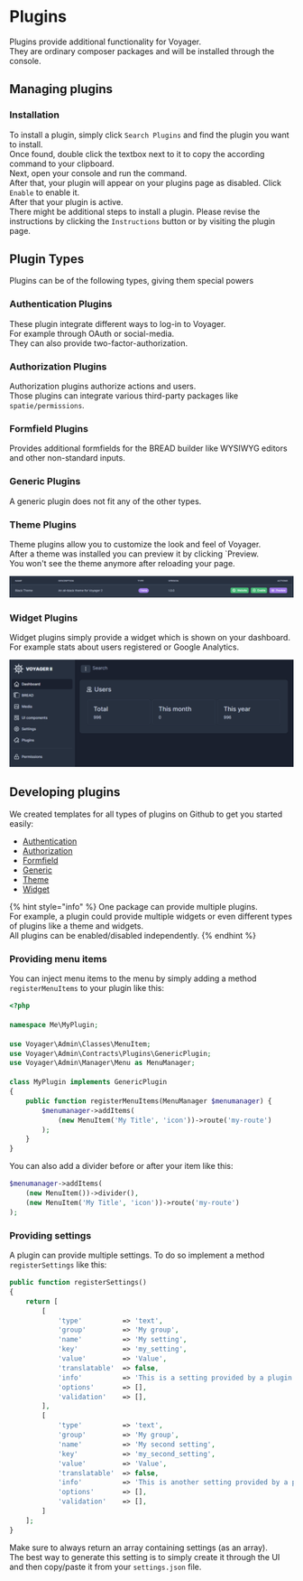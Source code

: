 # Plugins
 
Plugins provide additional functionality for Voyager.  
They are ordinary composer packages and will be installed through the console.  

## Managing plugins

### Installation

To install a plugin, simply click `Search Plugins` and find the plugin you want to install.  
Once found, double click the textbox next to it to copy the according command to your clipboard.  
Next, open your console and run the command.  
After that, your plugin will appear on your plugins page as disabled. Click `Enable` to enable it.  
After that your plugin is active.  
There might be additional steps to install a plugin. Please revise the instructions by clicking the `Instructions` button or by visiting the plugin page.

## Plugin Types

Plugins can be of the following types, giving them special powers

### Authentication Plugins

These plugin integrate different ways to log-in to Voyager.  
For example through OAuth or social-media.  
They can also provide two-factor-authorization.

### Authorization Plugins

Authorization plugins authorize actions and users.  
Those plugins can integrate various third-party packages like `spatie/permissions`.

### Formfield Plugins

Provides additional formfields for the BREAD builder like WYSIWYG editors and other non-standard inputs.

### Generic Plugins

A generic plugin does not fit any of the other types.

### Theme Plugins

Theme plugins allow you to customize the look and feel of Voyager.  
After a theme was installed you can preview it by clicking `Preview.  
You won't see the theme anymore after reloading your page.

![](./.gitbook/assets/plugins/theme-preview.png) 

### Widget Plugins

Widget plugins simply provide a widget which is shown on your dashboard.  
For example stats about users registered or Google Analytics.

![](./.gitbook/assets/plugins/widget.png) 

## Developing plugins

We created templates for all types of plugins on Github to get you started easily:
- [Authentication](#)
- [Authorization](#)
- [Formfield](#)
- [Generic](#)
- [Theme](https://github.com/voyager-admin/theme-boilerplate)
- [Widget](https://github.com/voyager-admin/widget-boilerplate)

{% hint style="info" %}
One package can provide multiple plugins.  
For example, a plugin could provide multiple widgets or even different types of plugins like a theme and widgets.  
All plugins can be enabled/disabled independently.
{% endhint %}

### Providing menu items

You can inject menu items to the menu by simply adding a method `registerMenuItems` to your plugin like this:

```php
<?php

namespace Me\MyPlugin;

use Voyager\Admin\Classes\MenuItem;
use Voyager\Admin\Contracts\Plugins\GenericPlugin;
use Voyager\Admin\Manager\Menu as MenuManager;

class MyPlugin implements GenericPlugin
{
    public function registerMenuItems(MenuManager $menumanager) {
        $menumanager->addItems(
            (new MenuItem('My Title', 'icon'))->route('my-route')
        );
    }
}
```

You can also add a divider before or after your item like this:

```php
$menumanager->addItems(
    (new MenuItem())->divider(),
    (new MenuItem('My Title', 'icon'))->route('my-route')
);
```

### Providing settings

A plugin can provide multiple settings. To do so implement a method `registerSettings` like this:

```php
public function registerSettings()
{
    return [
        [
            'type'          => 'text',
            'group'         => 'My group',
            'name'          => 'My setting',
            'key'           => 'my_setting',
            'value'         => 'Value',
            'translatable'  => false,
            'info'          => 'This is a setting provided by a plugin',
            'options'       => [],
            'validation'    => [],
        ],
        [
            'type'          => 'text',
            'group'         => 'My group',
            'name'          => 'My second setting',
            'key'           => 'my_second_setting',
            'value'         => 'Value',
            'translatable'  => false,
            'info'          => 'This is another setting provided by a plugin',
            'options'       => [],
            'validation'    => [],
        ]
    ];
}
```

Make sure to always return an array containing settings (as an array).  
The best way to generate this setting is to simply create it through the UI and then copy/paste it from your `settings.json` file.
